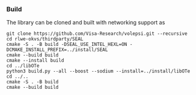 ### Build

The library can be cloned and built with networking support as
```
git clone https://github.com/Visa-Research/volepsi.git --recursive
cd rlwe-okvs/thirdparty/SEAL
cmake -S . -B build -DSEAL_USE_INTEL_HEXL=ON -DCMAKE_INSTALL_PREFIX=../install/SEAL
cmake --build build
cmake --install build
cd ../libOTe
python3 build.py --all --boost --sodium --install=../install/libOTe
cd ../..
cmake -S . -B build
cmake --build build
```